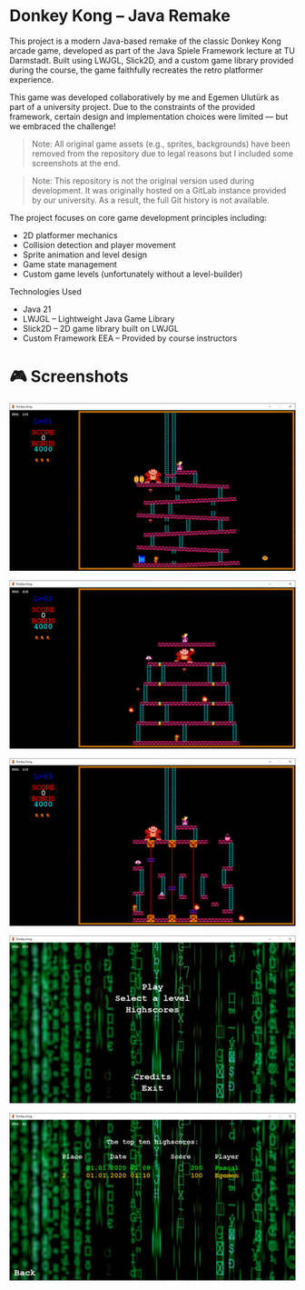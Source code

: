 # Donkey Kong – Java Remake
This project is a modern Java-based remake of the classic Donkey Kong arcade game, developed as part of the Java Spiele Framework lecture at TU Darmstadt.
Built using LWJGL, Slick2D, and a custom game library provided during the course, the game faithfully recreates the retro platformer experience.

This game was developed collaboratively by me and Egemen Ulutürk as part of a university project.
Due to the constraints of the provided framework, certain design and implementation choices were limited — but we embraced the challenge!

> Note: All original game assets (e.g., sprites, backgrounds) have been removed from the repository due to legal reasons but I included some screenshots at the end.

> Note: This repository is not the original version used during development. It was originally hosted on a GitLab instance provided by our university. As a result, the full Git history is not available.

The project focuses on core game development principles including:
- 2D platformer mechanics
- Collision detection and player movement
- Sprite animation and level design
- Game state management
- Custom game levels (unfortunately without a level-builder)

Technologies Used
- Java 21
- LWJGL – Lightweight Java Game Library
- Slick2D – 2D game library built on LWJGL
- Custom Framework EEA – Provided by course instructors

# 🎮 Screenshots

![Level 1](screenshots/level1.png)

![Level 2](screenshots/level2.png)

![Level 3](screenshots/level3.png)

![Main Menu](screenshots/menu.png)

![Highscores](screenshots/highscores.png)